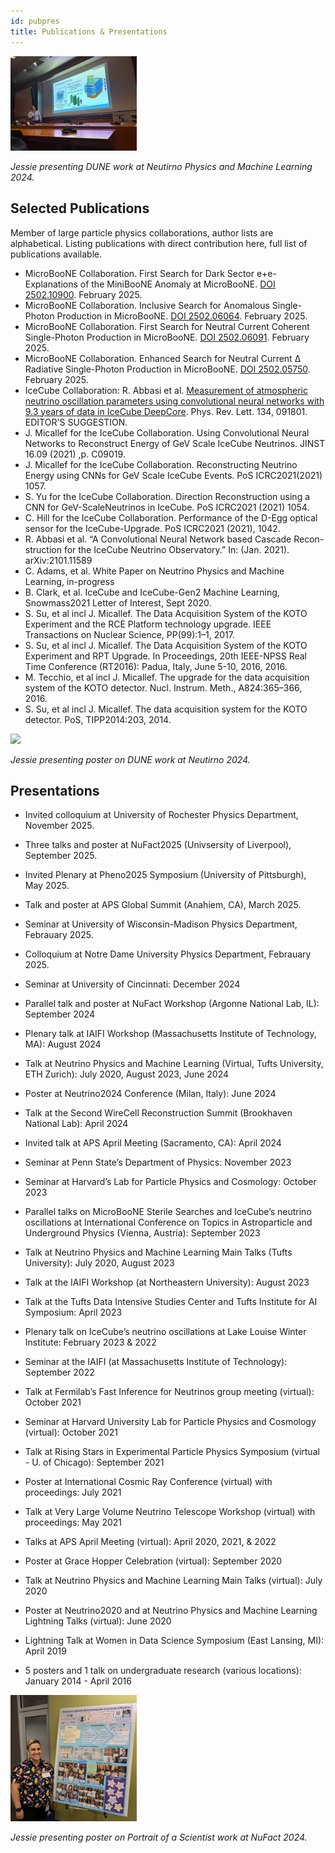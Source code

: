 ```yaml
---
id: pubpres
title: Publications & Presentations
---
```


<p>
<img src="./assets/Presenting_NPML2024_Jessie.jpg" width="40%" Image of Jessie presenting DUNE Near Detector slides>
</p>
<p>
    <em>Jessie presenting DUNE work at Neutirno Physics and Machine Learning 2024.</em>
</p>
  
## Selected Publications

Member of large particle physics collaborations, author lists are alphabetical. Listing publications with direct contribution here, full list of publications available.

- MicroBooNE Collaboration. First Search for Dark Sector e+e- Explanations of the MiniBooNE Anomaly at MicroBooNE. [DOI 2502.10900](https://arxiv.org/abs/2502.10900). February 2025.
- MicroBooNE Collaboration.  Inclusive Search for Anomalous Single-Photon Production in MicroBooNE. [DOI 2502.06064](https://arxiv.org/abs/2502.06064). February 2025.
- MicroBooNE Collaboration. First Search for Neutral Current Coherent Single-Photon Production in MicroBooNE. [DOI 2502.06091](https://arxiv.org/abs/2502.06091). February 2025.
- MicroBooNE Collaboration. Enhanced Search for Neutral Current Δ Radiative Single-Photon Production in MicroBooNE. [DOI 2502.05750](https://arxiv.org/abs/.2502.05750). February 2025. 
- IceCube Collaboration: R. Abbasi et al. [Measurement of atmospheric neutrino oscillation parameters using convolutional neural networks with 9.3 years of data in IceCube DeepCore](https://journals.aps.org/prl/abstract/10.1103/PhysRevLett.134.091801). Phys. Rev. Lett. 134, 091801. EDITOR'S SUGGESTION.
- J. Micallef for the IceCube Collaboration. Using Convolutional Neural Networks to Reconstruct Energy of GeV Scale IceCube Neutrinos. JINST 16.09 (2021) ,p. C09019.
- J. Micallef for the IceCube Collaboration. Reconstructing Neutrino Energy using CNNs for GeV Scale IceCube Events. PoS ICRC2021(2021) 1057.
- S. Yu for the IceCube Collaboration. Direction Reconstruction using a CNN for GeV-ScaleNeutrinos in IceCube. PoS ICRC2021 (2021) 1054.
- C. Hill for the IceCube Collaboration. Performance of the D-Egg optical sensor for the IceCube-Upgrade. PoS ICRC2021 (2021), 1042.
- R. Abbasi et al. “A Convolutional Neural Network based Cascade Recon-struction for the IceCube Neutrino Observatory.” In: (Jan. 2021). arXiv:2101.11589
- C. Adams, et al. White Paper on Neutrino Physics and Machine Learning, in-progress
- B. Clark, et al. IceCube and IceCube-Gen2 Machine Learning, Snowmass2021 Letter of Interest, Sept 2020.
- S. Su, et al incl J. Micallef. The Data Acquisition System of the KOTO Experiment and the RCE Platform technology upgrade. IEEE Transactions on Nuclear Science, PP(99):1–1, 2017.
- S. Su, et al incl J. Micallef. The Data Acquisition System of the KOTO Experiment and RPT Upgrade. In Proceedings, 20th IEEE-NPSS Real Time Conference (RT2016): Padua, Italy, June 5-10, 2016, 2016.
- M. Tecchio, et al incl J. Micallef. The upgrade for the data acquisition system of the KOTO detector. Nucl. Instrum. Meth., A824:365–366, 2016.
- S. Su, et al incl J. Micallef. The data acquisition system for the KOTO detector. PoS, TIPP2014:203, 2014.

<p>
<img src="./assets/NeutrinoPoster_Jessie_2024.jpg" width="40%" Image of Jessie presenting poster on Machine Learning and DUNE Near Detector Prototypes>
</p>
<p>
    <em>Jessie presenting poster on DUNE work at Neutirno 2024.</em>
</p>

## Presentations

- Invited colloquium at University of Rochester Physics Department, November 2025.
- Three talks and poster at NuFact2025 (Univsersity of Liverpool), September 2025.
- Invited Plenary at Pheno2025 Symposium (University of Pittsburgh), May 2025.
- Talk and poster at APS Global Summit (Anahiem, CA), March 2025.
- Seminar at University of Wisconsin-Madison Physics Department, Febrauary 2025.
- Colloquium at Notre Dame University Physics Department, Febrauary 2025.
- Seminar at University of Cincinnati: December 2024 
- Parallel talk and poster at NuFact Workshop (Argonne National Lab, IL): September 2024
- Plenary talk at IAIFI Workshop (Massachusetts Institute of Technology, MA): August 2024
- Talk at Neutrino Physics and Machine Learning (Virtual, Tufts University, ETH Zurich): July 2020, August 2023, June 2024
- Poster at Neutrino2024 Conference (Milan, Italy): June 2024
- Talk at the Second WireCell Reconstruction Summit (Brookhaven National Lab): April 2024
- Invited talk at APS April Meeting (Sacramento, CA): April 2024
- Seminar at Penn State’s Department of Physics: November 2023
- Seminar at Harvard’s Lab for Particle Physics and Cosmology: October 2023
- Parallel talks on MicroBooNE Sterile Searches and IceCube’s neutrino oscillations at International Conference on Topics in Astroparticle and Underground Physics (Vienna, Austria): September 2023
- Talk at Neutrino Physics and Machine Learning Main Talks (Tufts University): July 2020, August 2023
- Talk at the IAIFI Workshop (at Northeastern University): August 2023
- Talk at the Tufts Data Intensive Studies Center and Tufts Institute for AI Symposium: April 2023
- Plenary talk on IceCube’s neutrino oscillations at Lake Louise Winter Institute: February 2023 & 2022
- Seminar at the IAIFI (at Massachusetts Institute of Technology): September 2022
- Talk at Fermilab’s Fast Inference for Neutrinos group meeting (virtual): October 2021
- Seminar at Harvard University Lab for Particle Physics and Cosmology (virtual): October 2021
- Talk at Rising Stars in Experimental Particle Physics Symposium (virtual - U. of Chicago): September 2021
- Poster at International Cosmic Ray Conference (virtual) with proceedings: July 2021
- Talk at Very Large Volume Neutrino Telescope Workshop (virtual) with proceedings: May 2021
- Talks at APS April Meeting (virtual): April 2020, 2021, & 2022
- Poster at Grace Hopper Celebration (virtual): September 2020
- Talk at Neutrino Physics and Machine Learning Main Talks (virtual): July 2020
- Poster at Neutrino2020 and at Neutrino Physics and Machine Learning Lightning Talks (virtual): June 2020
- Lightning Talk at Women in Data Science Symposium (East Lansing, MI): April 2019
- 5 posters and 1 talk on undergraduate research (various locations): January 2014 - April 2016

  <p>
<img src="./assets/NuFact2024_Poster_Jessie.jpg" width="40%" Image of Jessie presenting poster on Portrait of a Scientist>
</p>
<p>
    <em>Jessie presenting poster on Portrait of a Scientist work at NuFact 2024.</em>
</p>
